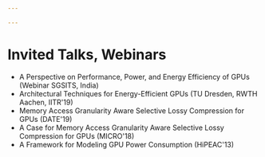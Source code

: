 ```yaml
---

---
```


Invited Talks, Webinars
===
* A Perspective on Performance, Power, and Energy Efficiency of GPUs (Webinar SGSITS, India)
* Architectural Techniques for Energy-Efficient GPUs (TU Dresden, RWTH Aachen, IITR'19)
* Memory Access Granularity Aware Selective Lossy Compression for GPUs (DATE'19)
* A Case for Memory Access Granularity Aware Selective Lossy Compression for GPUs (MICRO'18)
* A Framework for Modeling GPU Power Consumption (HiPEAC'13)
